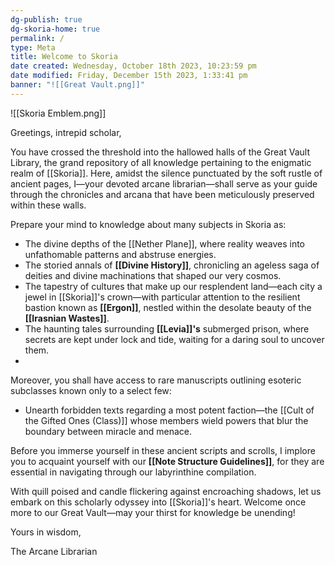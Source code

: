 ```yaml
---
dg-publish: true
dg-skoria-home: true
permalink: /
type: Meta
title: Welcome to Skoria
date created: Wednesday, October 18th 2023, 10:23:59 pm
date modified: Friday, December 15th 2023, 1:33:41 pm
banner: "![[Great Vault.png]]"
---
```


![[Skoria Emblem.png]]

Greetings, intrepid scholar,

You have crossed the threshold into the hallowed halls of the Great Vault Library, the grand repository of all knowledge pertaining to the enigmatic realm of [[Skoria]]. Here, amidst the silence punctuated by the soft rustle of ancient pages, I—your devoted arcane librarian—shall serve as your guide through the chronicles and arcana that have been meticulously preserved within these walls.

Prepare your mind to knowledge about many subjects in Skoria as:

- The divine depths of the [[Nether Plane]], where reality weaves into unfathomable patterns and abstruse energies.
- The storied annals of **[[Divine History]]**, chronicling an ageless saga of deities and divine machinations that shaped our very cosmos.
- The tapestry of cultures that make up our resplendent land—each city a jewel in [[Skoria]]'s crown—with particular attention to the resilient bastion known as **[[Ergon]]**, nestled within the desolate beauty of the **[[Irasnian Wastes]]**.
- The haunting tales surrounding **[[Levia]]'s** submerged prison, where secrets are kept under lock and tide, waiting for a daring soul to uncover them.
- 

Moreover, you shall have access to rare manuscripts outlining esoteric subclasses known only to a select few:

- Unearth forbidden texts regarding a most potent faction—the [[Cult of the Gifted Ones (Class)]] whose members wield powers that blur the boundary between miracle and menace.

Before you immerse yourself in these ancient scripts and scrolls, I implore you to acquaint yourself with our **[[Note Structure Guidelines]]**, for they are essential in navigating through our labyrinthine compilation. 

With quill poised and candle flickering against encroaching shadows, let us embark on this scholarly odyssey into [[Skoria]]'s heart. Welcome once more to our Great Vault—may your thirst for knowledge be unending!

Yours in wisdom,

The Arcane Librarian
